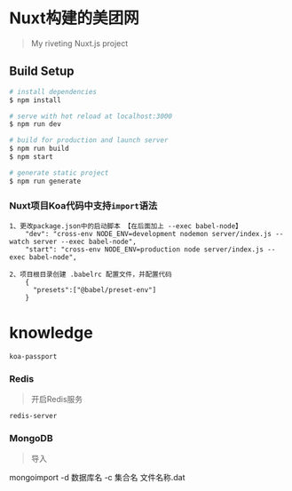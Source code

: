 # Nuxt构建的美团网

> My riveting Nuxt.js project

## Build Setup

``` bash
# install dependencies
$ npm install

# serve with hot reload at localhost:3000
$ npm run dev

# build for production and launch server
$ npm run build
$ npm start

# generate static project
$ npm run generate
```

### Nuxt项目Koa代码中支持`import`语法

```
1、更改package.json中的启动脚本 【在后面加上 --exec babel-node】
	"dev": "cross-env NODE_ENV=development nodemon server/index.js --watch server --exec babel-node",
	"start": "cross-env NODE_ENV=production node server/index.js --exec babel-node",
	
2、项目根目录创建 .babelrc 配置文件，并配置代码
	{
      "presets":["@babel/preset-env"]
    }

```

# knowledge
```
koa-passport
```

### Redis

> 开启Redis服务

```
redis-server
```

### MongoDB

> 导入

 mongoimport -d 数据库名 -c 集合名  文件名称.dat

